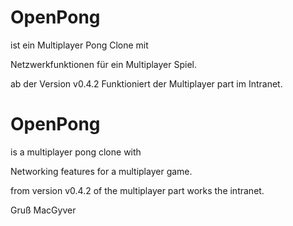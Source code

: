 # OpenPong #

ist ein Multiplayer Pong Clone mit

Netzwerkfunktionen für ein Multiplayer Spiel.

ab der Version v0.4.2 Funktioniert der Multiplayer part
im Intranet.

# OpenPong #

is a multiplayer pong clone with

Networking features for a multiplayer game.

from version v0.4.2 of the multiplayer part works
the intranet.


Gruß MacGyver